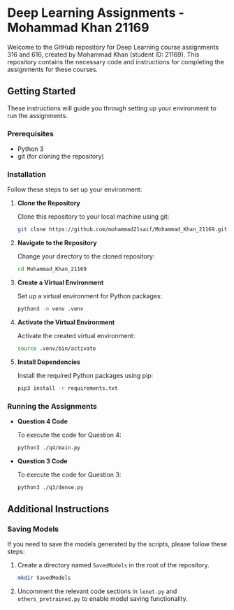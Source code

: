 # Deep Learning Assignments - Mohammad Khan 21169

Welcome to the GitHub repository for Deep Learning course assignments 316 and 616, created by Mohammad Khan (student ID: 21169). This repository contains the necessary code and instructions for completing the assignments for these courses.

## Getting Started

These instructions will guide you through setting up your environment to run the assignments.

### Prerequisites

- Python 3
- git (for cloning the repository)

### Installation

Follow these steps to set up your environment:

1. **Clone the Repository**

    Clone this repository to your local machine using git:

    ```bash
    git clone https://github.com/mohammad21saif/Mohammad_Khan_21169.git
    ```

2. **Navigate to the Repository**

    Change your directory to the cloned repository:

    ```bash
    cd Mohammad_Khan_21169
    ```

3. **Create a Virtual Environment**

    Set up a virtual environment for Python packages:

    ```bash
    python3 -m venv .venv
    ```

4. **Activate the Virtual Environment**

    Activate the created virtual environment:

    ```bash
    source .venv/bin/activate
    ```

5. **Install Dependencies**

    Install the required Python packages using pip:

    ```bash
    pip3 install -r requirements.txt
    ```

### Running the Assignments

- **Question 4 Code**

    To execute the code for Question 4:

    ```bash
    python3 ./q4/main.py
    ```

- **Question 3 Code**

    To execute the code for Question 3:

    ```bash
    python3 ./q3/dense.py
    ```

## Additional Instructions

### Saving Models

If you need to save the models generated by the scripts, please follow these steps:

1. Create a directory named `SavedModels` in the root of the repository.

    ```bash
    mkdir SavedModels
    ```

2. Uncomment the relevant code sections in `lenet.py` and `others_pretrained.py` to enable model saving functionality.


